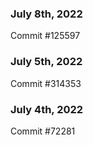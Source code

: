 ### July 8th, 2022

Commit #125597

### July 5th, 2022

Commit #314353


### July 4th, 2022

Commit #72281

